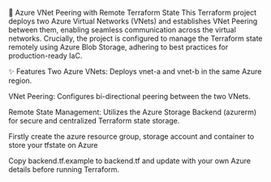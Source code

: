 🚀 Azure VNet Peering with Remote Terraform State
This Terraform project deploys two Azure Virtual Networks (VNets) and establishes VNet Peering between them, enabling seamless communication across the virtual networks. Crucially, the project is configured to manage the Terraform state remotely using Azure Blob Storage, adhering to best practices for production-ready IaC.

✨ Features
Two Azure VNets: Deploys vnet-a and vnet-b in the same Azure region.

VNet Peering: Configures bi-directional peering between the two VNets.

Remote State Management: Utilizes the Azure Storage Backend (azurerm) for secure and centralized Terraform state storage.

Firstly create the azure resource group, storage account and container to store your tfstate on Azure

Copy backend.tf.example to backend.tf and update with your own Azure details before running Terraform.